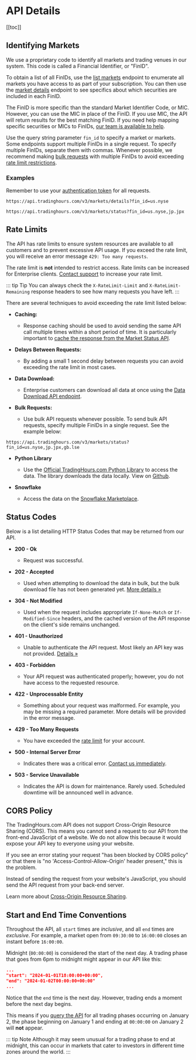 # API Details

[[toc]]

## Identifying Markets

We use a proprietary code to identify all markets and trading venues in our system. This code is called a Financial Identifier, or "FinID".

To obtain a list of all FinIDs, use the [list markets](./endpoints/find-markets.md#list-all-markets) endpoint to enumerate all markets you have access to as part of your subscription. You can then use the [market details](./endpoints/market-details.md) endpoint to see specifics about which securities are included in each FinID.

The FinID is more specific than the standard Market Identifier Code, or MIC. However, you can use the MIC in place of the FinID. If you use MIC, the API will return results for the best matching FinID. If you need help mapping specific securities or MICs to FinIDs, <a href="https://www.tradinghours.com/contact" target=_blank>our team is available to help</a>.

Use the query string parameter `fin_id` to specify a market or markets. Some endpoints support multiple FinIDs in a single request.
To specify multiple FinIDs, separate them with commas.
Whenever possible, we recommend making [bulk requests](#bulk-requests) with multiple FinIDs to avoid exceeding [rate limit restrictions](#rate-limits).

### Examples
Remember to use your [authentication token](./authentication.md) for all requests.

```
https://api.tradinghours.com/v3/markets/details?fin_id=us.nyse
```

```
https://api.tradinghours.com/v3/markets/status?fin_id=us.nyse,jp.jpx
```

## Rate Limits

The API has rate limits to ensure system resources are available to all customers and to prevent excessive API usage.
If you exceed the rate limit, you will receive an error message `429: Too many requests`.

The rate limit is **not** intended to restrict access.
Rate limits can be increased for Enterprise clients. [Contact support](https://www.tradinghours.com/contact) to increase your rate limit.

::: tip Tip
You can always check the `X-RateLimit-Limit` and `X-RateLimit-Remaining` response headers to see how many requests you have left.
:::

There are several techniques to avoid exceeding the rate limit listed below:

- **Caching:**
	- Response caching should be used to avoid sending the same API call multiple times within a short period of time. It is particularly important to [cache the response from the Market Status API](./endpoints/market-status.md#caching).

- **Delays Between Requests:**
	- By adding a small 1 second delay between requests you can avoid exceeding the rate limit in most cases.

- **Data Download:**
	- Enterprise customers can download all data at once using the [Data Download API endpoint](./enterprise/download.md).

- **Bulk Requests:**
	- Use bulk API requests whenever possible. To send bulk API requests, specify multiple FinIDs in a single request. See the example below:

```
https://api.tradinghours.com/v3/markets/status?fin_id=us.nyse,jp.jpx,gb.lse
```

- **Python Library**
	- Use the [Official TradingHours.com Python Library](/python-library/) to access the data. The library downloads the data locally. View on [Github](https://github.com/tradinghours/tradinghours-python).

- **Snowflake**
	- Access the data on the [Snowflake Marketplace](https://app.snowflake.com/marketplace/listing/GZTSZ1CSMLC/tradinghours-com-market-holidays-trading-hours-data).


## Status Codes

Below is a list detailing HTTP Status Codes that may be returned from our API.

- **200 - Ok**
	- Request was successful.

- **202 - Accepted**
	- Used when attempting to download the data in bulk, but the bulk download file has not been generated yet. [More details »](./enterprise/download.md#how-often-does-data-update)

- **304 - Not Modified**
	- Used when the request includes appropriate `If-None-Match` or `If-Modified-Since` headers, and the cached version of the API response on the client's side remains unchanged.

- **401 - Unauthorized**
	- Unable to authenticate the API request. Most likely an API key was not provided. [Details »](./authentication.md)

- **403 - Forbidden**
	- Your API request was authenticated properly; however, you do not have access to the requested resource.

- **422 - Unprocessable Entity**
	- Something about your request was malformed. For example, you may be missing a required parameter. More details will be provided in the error message.

- **429 - Too Many Requests**
	- You have exceeded the [rate limit](#rate-limits) for your account.

- **500 - Internal Server Error**
	- Indicates there was a critical error. [Contact us immediately](https://www.tradinghours.com/contact).

- **503 - Service Unavailable**
	- Indicates the API is down for maintenance. Rarely used. Scheduled downtime will be announced well in advance.

## CORS Policy

The TradingHours.com API does not support Cross-Origin Resource Sharing (CORS).
This means you cannot send a request to our API from the front-end JavaScript of a website.
We do not allow this because it would expose your API key to everyone using your website.

If you see an error stating your request "has been blocked by CORS policy" or that there is "no 'Access-Control-Allow-Origin' header present," this is the problem.

Instead of sending the request from your website's JavaScript, you should send the API request from your back-end server.

Learn more about <a href="https://en.wikipedia.org/wiki/Cross-origin_resource_sharing" target=_blank>Cross-Origin Resource Sharing</a>.

## Start and End Time Conventions

Throughout the API, all `start` times are _inclusive_, and all `end` times are _exclusive_. For example, a market open from `09:30:00` to `16:00:00` closes an instant before `16:00:00`.

Midnight (`00:00:00`) is considered the start of the next day. A trading phase that goes from 6pm to midnight might appear in our API like this:

```json
...
"start": "2024-01-01T18:00:00+00:00",
"end": "2024-01-02T00:00:00+00:00"
...
```

Notice that the `end` time is the next day. However, trading ends a moment before the next day begins.

This means if you [query the API](./enterprise/trading-hours.md#single-day-trading-hours-api) for all trading phases occurring on January 2, the phase beginning on January 1 and ending at `00:00:00` on January 2 will **not** appear.

::: tip Note
Although it may seem unusual for a trading phase to end at midnight, this can occur in markets that cater to investors in different time zones around the world.
:::
